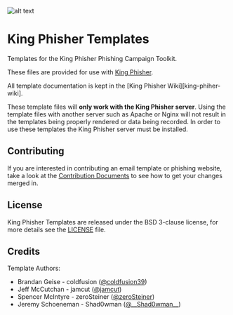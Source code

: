 ![alt text](https://github.com/securestate/king-phisher/raw/master/data/king-phisher-logo.png "King Phisher")

# King Phisher Templates
Templates for the King Phisher Phishing Campaign Toolkit.

These files are provided for use with [King Phisher][king-phisher-repo].

All template documentation is kept in the [King Phisher Wiki][king-phiher-wiki].

These template files will **only work with the King Phisher server**. Using the
template files with another server such as Apache or Nginx will not result in
the templates being properly rendered or data being recorded. In order to use
these templates the King Phisher server must be installed.

## Contributing
If you are interested in contributing an email template or phishing website,
take a look at the [Contribution Documents](CONTRIBUTING.md) to see how to get
your changes merged in.

## License
King Phisher Templates are released under the BSD 3-clause license, for more
details see the [LICENSE][license-file] file.

## Credits
Template Authors:

 - Brandan Geise - coldfusion ([@coldfusion39](https://twitter.com/coldfusion39))
 - Jeff McCutchan - jamcut ([@jamcut](https://twitter.com/jamcut))
 - Spencer McIntyre - zeroSteiner ([@zeroSteiner](https://twitter.com/zeroSteiner))
 - Jeremy Schoeneman - Shad0wman ([@\_\_Shad0wman__](https://twitter.com/__Shad0wman__))

[king-phisher-repo]: https://github.com/securestate/king-phisher
[king-phisher-wiki]: https://github.com/securestate/king-phisher/wiki
[license-file]: https://github.com/securestate/king-phisher-templates/blob/master/LICENSE
